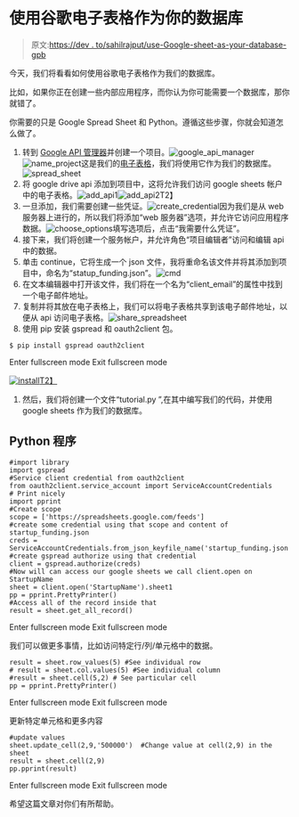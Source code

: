 # 使用谷歌电子表格作为你的数据库

> 原文:[https://dev . to/sahilrajput/use-Google-sheet-as-your-database-gpb](https://dev.to/sahilrajput/use-google-sheet-as-your-database-gpb)

今天，我们将看看如何使用谷歌电子表格作为我们的数据库。

比如，如果你正在创建一些内部应用程序，而你认为你可能需要一个数据库，那你就错了。

你需要的只是 Google Spread Sheet 和 Python。遵循这些步骤，你就会知道怎么做了。

1.  转到 [Google API 管理器](https://console.cloud.google.com/apis/dashboard)并创建一个项目。![google_api_manager](../Images/3f655b9e16fa2d657fccf965164376e1.png) ![name_project](../Images/53a29cc4a374b274db524b1d6e68e193.png)这是我们的[电子表格](https://docs.google.com/spreadsheets/d/1fnOhXNT2vyuguQzGN1YSe-vsxFcDXIgFPIw_PbHaox0/edit?usp=sharing)，我们将使用它作为我们的数据库。![spread_sheet](../Images/26b10f705a917961a8bcde1c0dcfc729.png)
2.  将 google drive api 添加到项目中，这将允许我们访问 google sheets 帐户中的电子表格。![add_api1](../Images/6047f5a80d68023d3d49003f371e55a6.png)![add_api2](../Images/d3563e5efcbcd08a542910532addc66b.png)T2】
3.  一旦添加，我们需要创建一些凭证。![create_credential](../Images/f5cb12eef9432385ccb6ad158e4b7f60.png)因为我们是从 web 服务器上进行的，所以我们将添加“web 服务器”选项，并允许它访问应用程序数据。![choose_options](../Images/14d3371e98aab89a3b3cb9c6b00fc814.png)填写选项后，点击“我需要什么凭证”。
4.  接下来，我们将创建一个服务帐户，并允许角色“项目编辑者”访问和编辑 api 中的数据。
5.  单击 continue，它将生成一个 json 文件，我将重命名该文件并将其添加到项目中，命名为“statup_funding.json”。![cmd](../Images/1e7066545050d807015624f0b0c8ec99.png)
6.  在文本编辑器中打开该文件，我们将在一个名为“client_email”的属性中找到一个电子邮件地址。
7.  复制并将其放在电子表格上，我们可以将电子表格共享到该电子邮件地址，以便从 api 访问电子表格。![share_spreadsheet](../Images/b5498be62319988b2d85297252f60fec.png)
8.  使用 pip 安装 gspread 和 oauth2client 包。

```
$ pip install gspread oauth2client 
```

Enter fullscreen mode Exit fullscreen mode

[![install](../Images/db0aa050754b2545d853e0b574f8e98a.png)T2】](https://res.cloudinary.com/practicaldev/image/fetch/s---vhpd9_h--/c_limit%2Cf_auto%2Cfl_progressive%2Cq_auto%2Cw_880/https://user-images.githubusercontent.com/20112458/47849066-5a364700-ddf6-11e8-9bdb-66311772354e.png)

1.  然后，我们将创建一个文件“tutorial.py ”,在其中编写我们的代码，并使用 google sheets 作为我们的数据库。

## Python 程序

```
#import library
import gspread
#Service client credential from oauth2client
from oauth2client.service_account import ServiceAccountCredentials
# Print nicely
import pprint
#Create scope
scope = ['https://spreadsheets.google.com/feeds']
#create some credential using that scope and content of startup_funding.json
creds = ServiceAccountCredentials.from_json_keyfile_name('startup_funding.json',scope)
#create gspread authorize using that credential
client = gspread.authorize(creds)
#Now will can access our google sheets we call client.open on StartupName
sheet = client.open('StartupName').sheet1
pp = pprint.PrettyPrinter()
#Access all of the record inside that
result = sheet.get_all_record() 
```

Enter fullscreen mode Exit fullscreen mode

我们可以做更多事情，比如访问特定行/列/单元格中的数据。

```
result = sheet.row_values(5) #See individual row
# result = sheet.col.values(5) #See individual column
#result = sheet.cell(5,2) # See particular cell
pp = pprint.PrettyPrinter() 
```

Enter fullscreen mode Exit fullscreen mode

更新特定单元格和更多内容

```
#update values
sheet.update_cell(2,9,'500000')  #Change value at cell(2,9) in the sheet
result = sheet.cell(2,9)
pp.pprint(result) 
```

Enter fullscreen mode Exit fullscreen mode

希望这篇文章对你们有所帮助。